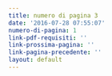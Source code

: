 ```yaml
---
title: numero di pagina 3
date: '2016-07-28 07:55:07'
numero-di-pagina: 1
link-pdf-requisiti: ''
link-prossima-pagina: ''
link-pagina-precedente: ''
layout: default
---
```

